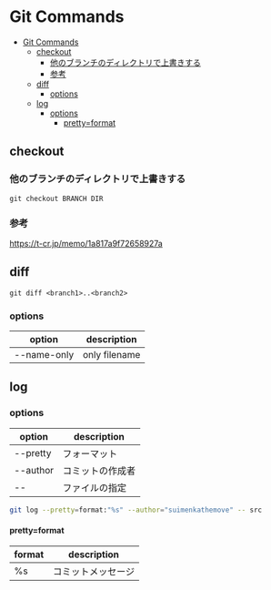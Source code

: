 # Git Commands

- [Git Commands](#git-commands)
  - [checkout](#checkout)
    - [他のブランチのディレクトリで上書きする](#他のブランチのディレクトリで上書きする)
    - [参考](#参考)
  - [diff](#diff)
    - [options](#options)
  - [log](#log)
    - [options](#options-1)
      - [pretty=format](#prettyformat)

## checkout

### 他のブランチのディレクトリで上書きする

```shell
git checkout BRANCH DIR
```

### 参考

<https://t-cr.jp/memo/1a817a9f72658927a>

## diff

```shell
git diff <branch1>..<branch2>
```

### options

| option      | description   |
| ----------- | ------------- |
| --name-only | only filename |

## log

### options

| option   | description      |
| -------- | ---------------- |
| --pretty | フォーマット     |
| --author | コミットの作成者 |
| --       | ファイルの指定   |

```sh
git log --pretty=format:"%s" --author="suimenkathemove" -- src
```

#### pretty=format

| format | description        |
| ------ | ------------------ |
| %s     | コミットメッセージ |
